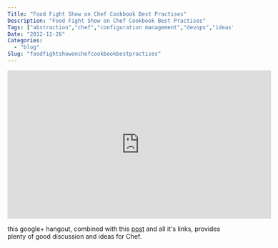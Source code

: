 ```yaml
---
Title: "Food Fight Show on Chef Cookbook Best Practises"
Description: "Food Fight Show on Chef Cookbook Best Practises"
Tags: ["abstraction","chef","configuration management","devops","ideas","information","video"]
Date: "2012-11-26"
Categories:
  - "blog"
Slug: "foodfightshowonchefcookbookbestpractises"
---
```

<p><iframe width="590" height="332" src="http://www.youtube.com/embed/slF72K03ixM?fs=1&#038;feature=oembed" frameborder="0" allowfullscreen></iframe></p><p>this google+ hangout, combined with this <a href="http://devopsanywhere.blogspot.it/2012/11/how-to-write-reusable-chef-cookbooks.html" title="Reusable Chef Cookbooks" target="_blank">post</a> and all it's links, provides plenty of good discussion and ideas for Chef.</p>
